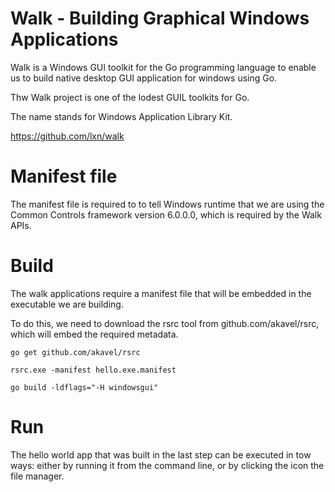 # Walk - Building Graphical Windows Applications

Walk is a Windows GUI toolkit for the Go programming language to enable us to build native desktop GUI application for windows using Go.

Thw Walk project is one of the lodest GUIL toolkits for Go.

The name stands for Windows Application Library Kit.

https://github.com/lxn/walk

# Manifest file
The manifest file is required to to tell Windows runtime that we are using the Common Controls framework version 6.0.0.0, which is required by the Walk APIs.

# Build
The walk applications require a manifest file that will be embedded in the executable we are building.

To do this, we need to download the rsrc tool from github.com/akavel/rsrc, which will embed the required metadata.

```
go get github.com/akavel/rsrc

rsrc.exe -manifest hello.exe.manifest

go build -ldflags="-H windowsgui"
```

# Run
The hello world app that was built in the last step can be executed in tow ways:
either by running it from the command line, or by clicking the icon the file manager.